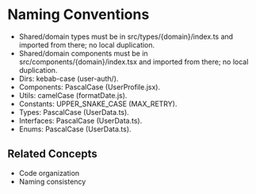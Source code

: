 # Naming Conventions

- Shared/domain types must be in src/types/{domain}/index.ts and imported from there; no local duplication.
- Shared/domain components must be in src/components/{domain}/index.tsx and imported from there; no local duplication.
- Dirs: kebab-case (user-auth/).
- Components: PascalCase (UserProfile.jsx).
- Utils: camelCase (formatDate.js).
- Constants: UPPER_SNAKE_CASE (MAX_RETRY).
- Types: PascalCase (UserData.ts).
- Interfaces: PascalCase (UserData.ts).
- Enums: PascalCase (UserData.ts).

## Related Concepts
- Code organization
- Naming consistency
